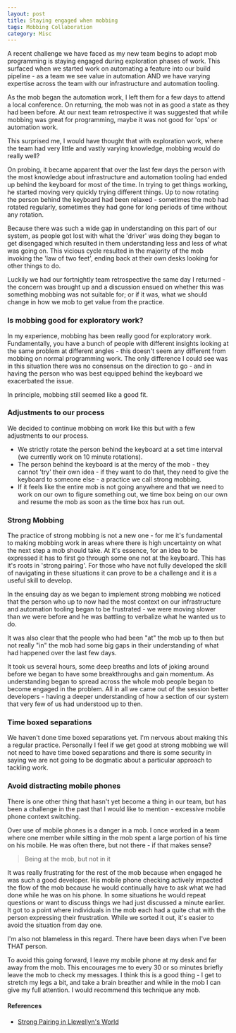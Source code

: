 ```yaml
---
layout: post
title: Staying engaged when mobbing
tags: Mobbing Collaboration
category: Misc
---
```


A recent challenge we have faced as my new team begins to adopt mob programming is staying engaged during exploration phases of work. This surfaced when we started work on automating a feature into our build pipeline - as a team we see value in automation AND we have varying expertise across the team with our infrastructure and automation tooling.

As the mob began the automation work, I left them for a few days to attend a local conference. On returning, the mob was not in as good a state as they had been before. At our next team retrospective it was suggested that while mobbing was great for programming, maybe it was not good for 'ops' or automation work.

This surprised me, I would have thought that with exploration work, where the team had very little and vastly varying knowledge, mobbing would do really well?

On probing, it became apparent that over the last few days the person with the most knowledge about infrastructure and automation tooling had ended up behind the keyboard for most of the time. In trying to get things working, he started moving very quickly trying different things. Up to now rotating the person behind the keyboard had been relaxed - sometimes the mob had rotated regularly, sometimes they had gone for long periods of time without any rotation. 

Because there was such a wide gap in understanding on this part of our system, as people got lost with what the 'driver' was doing they began to get disengaged which resulted in them understanding less and less of what was going on. This vicious cycle resulted in the majority of the mob invoking the 'law of two feet', ending back at their own desks looking for other things to do.

Luckily we had our fortnightly team retrospective the same day I returned - the concern was brought up and a discussion ensued on whether this was something mobbing was not suitable for; or if it was, what we should change in how we mob to get value from the practice.

### Is mobbing good for exploratory work?

In my experience, mobbing has been really good for exploratory work. Fundamentally, you have a bunch of people with different insights looking at the same problem at different angles - this doesn't seem any different from mobbing on normal programming work. The only difference I could see was in this situation there was no consensus on the direction to go - and in having the person who was best equipped behind the keyboard we exacerbated the issue.

In principle, mobbing still seemed like a good fit.

### Adjustments to our process

We decided to continue mobbing on work like this but with a few adjustments to our process.

- We strictly rotate the person behind the keyboard at a set time interval (we currently work on 10 minute rotations).  
- The person behind the keyboard is at the mercy of the mob - they cannot 'try' their own idea - if they want to do that, they need to give the keyboard to someone else - a practice we call strong mobbing.  
- If it feels like the entire mob is not going anywhere and that we need to work on our own to figure something out, we time box being on our own and resume the mob as soon as the time box has run out.  

### Strong Mobbing 

The practice of strong mobbing is not a new one - for me it's fundamental to making mobbing work in areas where there is high uncertainty on what the next step a mob should take. At it's essence, for an idea to be expressed it has to first go through some one not at the keyboard. This has it's roots in 'strong pairing'. For those who have not fully developed the skill of navigating in these situations it can prove to be a challenge and it is a useful skill to develop. 

In the ensuing day as we began to implement strong mobbing we noticed that the person who up to now had the most context on our infrastructure and automation tooling began to be frustrated - we were moving slower than we were before and he was battling to verbalize what he wanted us to do. 

It was also clear that the people who had been "at" the mob up to then but not really "in" the mob had some big gaps in their understanding of what had happened over the last few days. 

It took us several hours, some deep breaths and lots of joking around before we began to have some breakthroughs and gain momentum. As understanding began to spread across the whole mob people began to become engaged in the problem. All in all we came out of the session better developers - having a deeper understanding of how a section of our system that very few of us had understood up to then.

### Time boxed separations

We haven't done time boxed separations yet. I'm nervous about making this a regular practice. Personally I feel if we get good at strong mobbing we will not need to have time boxed separations and there is some security in saying we are not going to be dogmatic about a particular approach to tackling work.

### Avoid distracting mobile phones

There is one other thing that hasn't yet become a thing in our team, but has been a challenge in the past that I would like to mention - excessive mobile phone context switching.

Over use of mobile phones is a danger in a mob. I once worked in a team where one member while sitting in the mob spent a large portion of his time on his mobile. He was often there, but not there - if that makes sense? 

> Being at the mob, but not in it

It was really frustrating for the rest of the mob because when engaged he was such a good developer. His mobile phone checking actively impacted the flow of the mob because he would continually have to ask what we had done while he was on his phone. In some situations he would repeat questions or want to discuss things we had just discussed a minute earlier. It got to a point where individuals in the mob each had a quite chat with the person expressing their frustration. While we sorted it out, it's easier to avoid the situation from day one.

I'm also not blameless in this regard. There have been days when I've been THAT person.

To avoid this going forward, I leave my mobile phone at my desk and far away from the mob. This encourages me to every 30 or so minutes briefly leave the mob to check my messages. I think this is a good thing - I get to stretch my legs a bit, and take a brain breather and while in the mob I can give my full attention. I would recommend this technique any mob.


#### References

- [Strong Pairing in Llewellyn's World](http://llewellynfalco.blogspot.co.nz/2014/06/llewellyns-strong-style-pairing.html)
